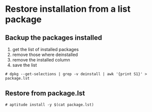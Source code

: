 # Restore installation from a list package

## Backup the packages installed

1. get the list of installed packages
2. remove those where deinstalled
3. remove the installed column
4. save the list

```
# dpkg --get-selections | grep -v deinstall | awk '{print S1}' > package.lst
```

## Restore from package.lst

```
# aptitude install -y $(cat package.lst)
```

